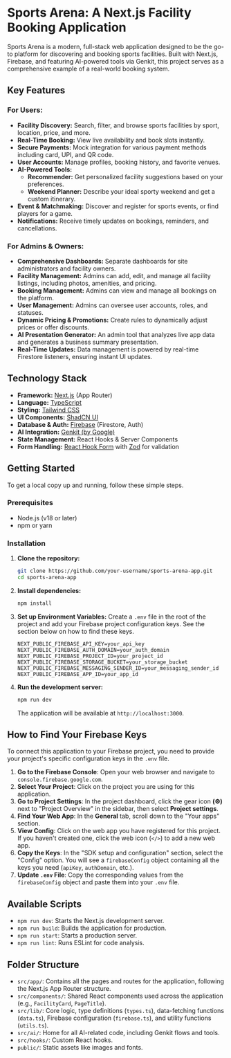 # Sports Arena: A Next.js Facility Booking Application

Sports Arena is a modern, full-stack web application designed to be the go-to platform for discovering and booking sports facilities. Built with Next.js, Firebase, and featuring AI-powered tools via Genkit, this project serves as a comprehensive example of a real-world booking system.

## Key Features

### For Users:
- **Facility Discovery:** Search, filter, and browse sports facilities by sport, location, price, and more.
- **Real-Time Booking:** View live availability and book slots instantly.
- **Secure Payments:** Mock integration for various payment methods including card, UPI, and QR code.
- **User Accounts:** Manage profiles, booking history, and favorite venues.
- **AI-Powered Tools:**
    - **Recommender:** Get personalized facility suggestions based on your preferences.
    - **Weekend Planner:** Describe your ideal sporty weekend and get a custom itinerary.
- **Event & Matchmaking:** Discover and register for sports events, or find players for a game.
- **Notifications:** Receive timely updates on bookings, reminders, and cancellations.

### For Admins & Owners:
- **Comprehensive Dashboards:** Separate dashboards for site administrators and facility owners.
- **Facility Management:** Admins can add, edit, and manage all facility listings, including photos, amenities, and pricing.
- **Booking Management:** Admins can view and manage all bookings on the platform.
- **User Management:** Admins can oversee user accounts, roles, and statuses.
- **Dynamic Pricing & Promotions:** Create rules to dynamically adjust prices or offer discounts.
- **AI Presentation Generator:** An admin tool that analyzes live app data and generates a business summary presentation.
- **Real-Time Updates:** Data management is powered by real-time Firestore listeners, ensuring instant UI updates.

## Technology Stack

- **Framework:** [Next.js](https://nextjs.org/) (App Router)
- **Language:** [TypeScript](https://www.typescriptlang.org/)
- **Styling:** [Tailwind CSS](https://tailwindcss.com/)
- **UI Components:** [ShadCN UI](https://ui.shadcn.com/)
- **Database & Auth:** [Firebase](https://firebase.google.com/) (Firestore, Auth)
- **AI Integration:** [Genkit (by Google)](https://firebase.google.com/docs/genkit)
- **State Management:** React Hooks & Server Components
- **Form Handling:** [React Hook Form](https://react-hook-form.com/) with [Zod](https://zod.dev/) for validation

## Getting Started

To get a local copy up and running, follow these simple steps.

### Prerequisites

- Node.js (v18 or later)
- npm or yarn

### Installation

1.  **Clone the repository:**
    ```sh
    git clone https://github.com/your-username/sports-arena-app.git
    cd sports-arena-app
    ```

2.  **Install dependencies:**
    ```sh
    npm install
    ```

3.  **Set up Environment Variables:**
    Create a `.env` file in the root of the project and add your Firebase project configuration keys. See the section below on how to find these keys.
    ```env
    NEXT_PUBLIC_FIREBASE_API_KEY=your_api_key
    NEXT_PUBLIC_FIREBASE_AUTH_DOMAIN=your_auth_domain
    NEXT_PUBLIC_FIREBASE_PROJECT_ID=your_project_id
    NEXT_PUBLIC_FIREBASE_STORAGE_BUCKET=your_storage_bucket
    NEXT_PUBLIC_FIREBASE_MESSAGING_SENDER_ID=your_messaging_sender_id
    NEXT_PUBLIC_FIREBASE_APP_ID=your_app_id
    ```

4.  **Run the development server:**
    ```sh
    npm run dev
    ```
    The application will be available at `http://localhost:3000`.

## How to Find Your Firebase Keys

To connect this application to your Firebase project, you need to provide your project's specific configuration keys in the `.env` file.

1.  **Go to the Firebase Console**: Open your web browser and navigate to `console.firebase.google.com`.
2.  **Select Your Project**: Click on the project you are using for this application.
3.  **Go to Project Settings**: In the project dashboard, click the gear icon **(⚙️)** next to "Project Overview" in the sidebar, then select **Project settings**.
4.  **Find Your Web App**: In the **General** tab, scroll down to the "Your apps" section.
5.  **View Config**: Click on the web app you have registered for this project. If you haven't created one, click the web icon (`</>`) to add a new web app.
6.  **Copy the Keys**: In the "SDK setup and configuration" section, select the "Config" option. You will see a `firebaseConfig` object containing all the keys you need (`apiKey`, `authDomain`, etc.).
7.  **Update `.env` File**: Copy the corresponding values from the `firebaseConfig` object and paste them into your `.env` file.

## Available Scripts

- `npm run dev`: Starts the Next.js development server.
- `npm run build`: Builds the application for production.
- `npm run start`: Starts a production server.
- `npm run lint`: Runs ESLint for code analysis.

## Folder Structure

- `src/app/`: Contains all the pages and routes for the application, following the Next.js App Router structure.
- `src/components/`: Shared React components used across the application (e.g., `FacilityCard`, `PageTitle`).
- `src/lib/`: Core logic, type definitions (`types.ts`), data-fetching functions (`data.ts`), Firebase configuration (`firebase.ts`), and utility functions (`utils.ts`).
- `src/ai/`: Home for all AI-related code, including Genkit flows and tools.
- `src/hooks/`: Custom React hooks.
- `public/`: Static assets like images and fonts.
